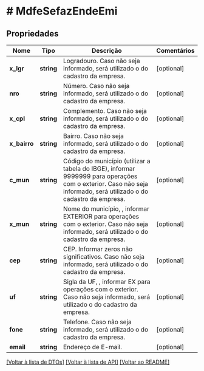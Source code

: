 # # MdfeSefazEndeEmi

## Propriedades

Nome | Tipo | Descrição | Comentários
------------ | ------------- | ------------- | -------------
**x_lgr** | **string** | Logradouro.  Caso não seja informado, será utilizado o do cadastro da empresa. | [optional]
**nro** | **string** | Número.  Caso não seja informado, será utilizado o do cadastro da empresa. | [optional]
**x_cpl** | **string** | Complemento.  Caso não seja informado, será utilizado o do cadastro da empresa. | [optional]
**x_bairro** | **string** | Bairro.  Caso não seja informado, será utilizado o do cadastro da empresa. | [optional]
**c_mun** | **string** | Código do município (utilizar a tabela do IBGE), informar 9999999 para operações com o exterior.  Caso não seja informado, será utilizado o do cadastro da empresa. | [optional]
**x_mun** | **string** | Nome do município, , informar EXTERIOR para operações com o exterior.  Caso não seja informado, será utilizado o do cadastro da empresa. | [optional]
**cep** | **string** | CEP.  Informar zeros não significativos.  Caso não seja informado, será utilizado o do cadastro da empresa. | [optional]
**uf** | **string** | Sigla da UF, , informar EX para operações com o exterior.  Caso não seja informado, será utilizado o do cadastro da empresa. | [optional]
**fone** | **string** | Telefone.  Caso não seja informado, será utilizado o do cadastro da empresa. | [optional]
**email** | **string** | Endereço de E-mail. | [optional]

[[Voltar à lista de DTOs]](../../README.md#models) [[Voltar à lista de API]](../../README.md#endpoints) [[Voltar ao README]](../../README.md)
